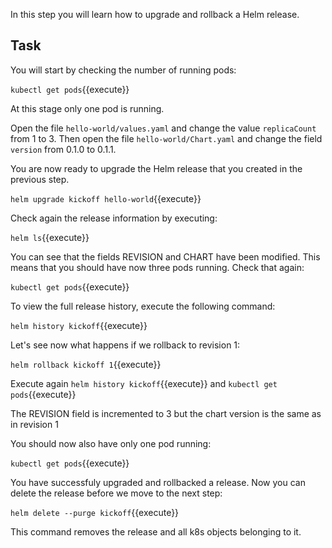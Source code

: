 In this step you will learn how to upgrade and rollback a Helm release.

## Task

You will start by checking the number of running pods:

`kubectl get pods`{{execute}}

At this stage only one pod is running. 

Open the file `hello-world/values.yaml` and change the value `replicaCount` from 1 to 3.
Then open the file `hello-world/Chart.yaml` and change the field `version` from 0.1.0 to 0.1.1.

You are now ready to upgrade the Helm release that you created in the previous step. 

`helm upgrade kickoff hello-world`{{execute}}

Check again the release information by executing:

`helm ls`{{execute}}

You can see that the fields REVISION and CHART have been modified. 
This means that you should have now three pods running. Check that again:

`kubectl get pods`{{execute}}

To view the full release history, execute the following command:

`helm history kickoff`{{execute}}

Let's see now what happens if we rollback to revision 1:

`helm rollback kickoff 1`{{execute}}

Execute again `helm history kickoff`{{execute}} and `kubectl get pods`{{execute}}

The REVISION field is incremented to 3 but the chart version is the same as in revision 1

You should now also have only one pod running: 

`kubectl get pods`{{execute}}

You have successfuly upgraded and rollbacked a release. Now you can delete the release before we move to the next step:

`helm delete --purge kickoff`{{execute}}

This command removes the release and all k8s objects belonging to it.